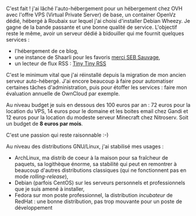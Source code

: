 <!-- title: Bilan de l'hébergement -->
<!-- category: Hébergement -->
<!-- tag: planet -->

C'est fait ! j'ai lâché l'auto-hébergement pour un hébergement chez OVH avec
l'offre VPS (Virtual Private Server) de base<!-- more -->, un container OpenVz dédié,
hébergé à Roubaix sur lequel j'ai choisi d'installer Debian Wheezy. Je gagne de
la bande passante et une bonne qualité de service. L'objectif reste le même,
avoir un serveur dédié à bidouiller qui me fournit quelques services :

- l'hébergement de ce blog,
- une instance de Shaarli pour les favoris [merci SEB Sauvage](http://sebsauvage.net/wiki/doku.php?id=php:shaarli),
- un lecteur de flux RSS : [Tiny Tiny RSS](http://tt-rss.org)

C'est le minimum vital que j'ai réinstallé depuis la migration de mon ancien
serveur auto-hébergé. J'ai encore beaucoup à faire pour automatiser certaines
tâches d'administration, puis pour étoffer les services : faire mon évaluation
annuelle de OwnCloud par exemple. 

Au niveau budget je suis en dessous des 100 euros par an : 72 euros pour la
location du VPS, 14 euros pour le domaine et les boites email chez Gandi et 12
euros pour la location du modeste serveur Minecraft chez Nitroserv. Soit un
budget de **8 euros par mois**.

C'est une passion qui reste raisonnable :-)

Au niveau des distributions GNU/Linux, j'ai stabilisé mes usages :

- ArchLinux, ma distrib de coeur à la maison pour sa fraîcheur de paquets, sa
  logithèque énorme, sa stabilité qui peut en remontrer à beaucoup d'autres
  distributions classiques (qui ne fonctionnent pas en mode *rolling-release*),
- Debian (parfois CentOS) sur les serveurs personnels et professionnels que je
  suis amené à installer,
- Fedora sur mon poste professionnel, la distribution *incubateur* de RedHat :
  une bonne distribution, pas trop mouvante pour un poste de développement 

